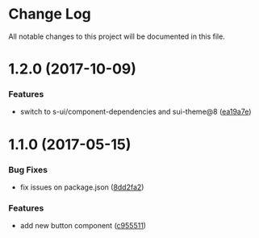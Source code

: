 # Change Log

All notable changes to this project will be documented in this file.

<a name="1.2.0"></a>
# 1.2.0 (2017-10-09)


### Features

* switch to s-ui/component-dependencies and sui-theme@8 ([ea19a7e](https://github.com/SUI-Components/sui-components/commit/ea19a7e))



<a name="1.1.0"></a>
# 1.1.0 (2017-05-15)


### Bug Fixes

* fix issues on package.json ([8dd2fa2](https://github.com/SUI-Components/sui-components/commit/8dd2fa2))


### Features

* add new button component ([c955511](https://github.com/SUI-Components/sui-components/commit/c955511))



